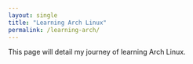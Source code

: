 ```yaml
---
layout: single
title: "Learning Arch Linux"
permalink: /learning-arch/
---
```


This page will detail my journey of learning Arch Linux.
